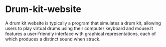 # Drum-kit-website

A drum kit website is typically a program that simulates a drum kit, allowing users to play virtual drums using their computer keyboard and mouse.It features a user-friendly interface with graphical representations, each of which produces a distinct sound when struck.
